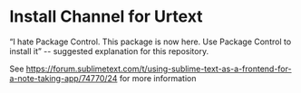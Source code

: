# Install Channel for Urtext

“I hate Package Control. This package is now here. Use Package Control to install it” 
-- suggested explanation for this repository.

See https://forum.sublimetext.com/t/using-sublime-text-as-a-frontend-for-a-note-taking-app/74770/24 for more information
 